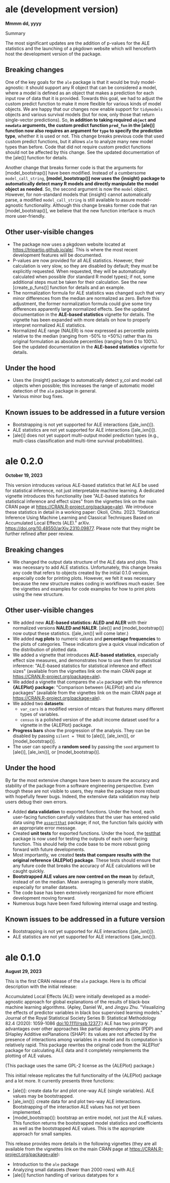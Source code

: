 # ale (development version)

**Mmmm dd, yyyy**

Summary

The most significant updates are the addition of p-values for the ALE statistics and the launching of a pkgdown website which will henceforth host the development version of the package.


## Breaking changes

One of the key goals for the `ale` package is that it would be truly model-agnostic: it should support any R object that can be considered a model, where a model is defined as an object that makes a prediction for each input row of data that it is provided. Towards this goal, we had to adjust the custom predict function to make it more flexible for various kinds of model objects. We are happy that our changes now enable support for `tidymodels` objects and various survival models (but for now, only those that return single-vector predictions). So, **in addition to taking required `object` and `newdata` arguments, the custom predict function `pred_fun` in the [ale()] function now also requires an argument for `type` to specify the prediction type**, whether it is used or not. This change breaks previous code that used custom predict functions, but it allows `ale` to analyze many new model types than before. Code that did not require custom predict functions should not be affected by this change. See the updated documentation of the [ale()] function for details.

Another change that breaks former code is that the arguments for [model_bootstrap()] have been modified. Instead of a cumbersome `model_call_string`, **[model_bootstrap()] now uses the {insight} package to automatically detect many R models and directly manipulate the model object as needed**. So, the second argument is now the `model` object. However, for non-standard models that {insight} cannot automatically parse, a modified `model_call_string` is still available to assure model-agnostic functionality. Although this change breaks former code that ran [model_bootstrap()], we believe that the new function interface is much more user-friendly.

## Other user-visible changes

-   The package now uses a pkgdown website located at https://tripartio.github.io/ale/. This is where the most recent development features will be documented.
-   P-values are now provided for all ALE statistics. However, their calculation is very slow, so they are disabled by default; they must be explicitly requested. When requested, they will be automatically calculated when possible (for standard R model types); if not, some additional steps must be taken for their calculation. See the new [create_p_funs()] function for details and an example.
-   The normalization formula for ALE statistics was changed such that very minor differences from the median are normalized as zero. Before this adjustment, the former normalization formula could give some tiny differences apparently large normalized effects. See the updated documentation in the **ALE-based statistics** vignette for details. The vignette has been expanded with more details on how to properly interpret normalized ALE statistics.
-   Normalized ALE range (NALER) is now expressed as percentile points relative to the median (ranging from -50% to +50%) rather than its original formulation as absolute percentiles (ranging from 0 to 100%). See the updated documentation in the **ALE-based statistics** vignette for details.

## Under the hood

-   Uses the {insight} package to automatically detect y_col and model call objects when possible; this increases the range of automatic model detection of the `ale` package in general.
-   Various minor bug fixes.

## Known issues to be addressed in a future version

-   Bootstrapping is not yet supported for ALE interactions ([ale_ixn()]).
-   ALE statistics are not yet supported for ALE interactions ([ale_ixn()]).
-   [ale()] does not yet support multi-output model prediction types (e.g., multi-class classification and multi-time survival probabilities).


# ale 0.2.0

**October 19, 2023**

This version introduces various ALE-based statistics that let ALE be used for statistical inference, not just interpretable machine learning. A dedicated vignette introduces this functionality (see "ALE-based statistics for statistical inference and effect sizes" from the vignettes link on the main CRAN page at <https://CRAN.R-project.org/package=ale>). We introduce these statistics in detail in a working paper: Okoli, Chitu. 2023. "Statistical Inference Using Machine Learning and Classical Techniques Based on Accumulated Local Effects (ALE)." arXiv. <https://doi.org/10.48550/arXiv.2310.09877>. Please note that they might be further refined after peer review.

## Breaking changes

-   We changed the output data structure of the ALE data and plots. This was necessary to add ALE statistics. Unfortunately, this change breaks any code that refers to objects created by the initial 0.1.0 version, especially code for printing plots. However, we felt it was necessary because the new structure makes coding in workflows much easier. See the vignettes and examples for code examples for how to print plots using the new structure.

## Other user-visible changes

-   We added new **ALE-based statistics: ALED and ALER** with their normalized versions **NALED and NALER**. [ale()] and [model_bootstrap()] now output these statistics. ([ale_ixn()] will come later.)
-   We added **rug plots** to numeric values and **percentage frequencies** to the plots of categories. These indicators give a quick visual indication of the distribution of plotted data.
-   We added a vignette that introduces **ALE-based statistics**, especially effect size measures, and demonstrates how to use them for statistical inference: "ALE-based statistics for statistical inference and effect sizes" (available from the vignettes link on the main CRAN page at <https://CRAN.R-project.org/package=ale>).
-   We added a vignette that compares the `ale` package with the reference **{ALEPlot} package**: "Comparison between {ALEPlot} and `ale` packages" (available from the vignettes link on the main CRAN page at <https://CRAN.R-project.org/package=ale>).
-   We added two **datasets**:
    -   `var_cars` is a modified version of mtcars that features many different types of variables.
    -   `census` is a polished version of the adult income dataset used for a vignette in the {ALEPlot} package.
-   **Progress bars** show the progression of the analysis. They can be disabled by passing `silent = TRUE` to [ale()], [ale_ixn()], or [model_bootstrap()].
-   The user can specify a **random seed** by passing the `seed` argument to [ale()], [ale_ixn()], or [model_bootstrap()].

## Under the hood

By far the most extensive changes have been to assure the accuracy and stability of the package from a software engineering perspective. Even though these are not visible to users, they make the package more robust with hopefully fewer bugs. Indeed, the extensive data validation may help users debug their own errors.

-   Added **data validation** to exported functions. Under the hood, each user-facing function carefully validates that the user has entered valid data using the [`assertthat`](https://github.com/hadley/assertthat "assertthat package") package; if not, the function fails quickly with an appropriate error message.
-   Created **unit tests** for exported functions. Under the hood, the [testthat](https://testthat.r-lib.org/ "testthat package") package is now used for testing the outputs of each user-facing function. This should help the code base to be more robust going forward with future developments.
-   Most importantly, we created **tests that compare results with the original reference {ALEPlot} package**. These tests should ensure that any future code that breaks the accuracy of ALE calculations will be caught quickly.
-   **Bootstrapped ALE values are now centred on the mean** by default, instead of on the median. Mean averaging is generally more stable, especially for smaller datasets.
-   The code base has been extensively reorganized for more efficient development moving forward.
-   Numerous bugs have been fixed following internal usage and testing.

## Known issues to be addressed in a future version

-   Bootstrapping is not yet supported for ALE interactions ([ale_ixn()]).
-   ALE statistics are not yet supported for ALE interactions ([ale_ixn()]).

# ale 0.1.0

**August 29, 2023**

This is the first CRAN release of the `ale` package. Here is its official description with the initial release:

Accumulated Local Effects (ALE) were initially developed as a model-agnostic approach for global explanations of the results of black-box machine learning algorithms. (Apley, Daniel W., and Jingyu Zhu. "Visualizing the effects of predictor variables in black box supervised learning models." Journal of the Royal Statistical Society Series B: Statistical Methodology 82.4 (2020): 1059-1086 <doi:10.1111/rssb.12377>.) ALE has two primary advantages over other approaches like partial dependency plots (PDP) and SHapley Additive exPlanations (SHAP): its values are not affected by the presence of interactions among variables in a model and its computation is relatively rapid. This package rewrites the original code from the 'ALEPlot' package for calculating ALE data and it completely reimplements the plotting of ALE values.

(This package uses the same GPL-2 license as the {ALEPlot} package.)

This initial release replicates the full functionality of the {ALEPlot} package and a lot more. It currently presents three functions:

-   [ale()]: create data for and plot one-way ALE (single variables). ALE values may be bootstrapped.
-   [ale_ixn()]: create data for and plot two-way ALE interactions. Bootstrapping of the interaction ALE values has not yet been implemented.
-   [model_bootstrap()]: bootstrap an entire model, not just the ALE values. This function returns the bootstrapped model statistics and coefficients as well as the bootstrapped ALE values. This is the appropriate approach for small samples.

This release provides more details in the following vignettes (they are all available from the vignettes link on the main CRAN page at <https://CRAN.R-project.org/package=ale>):

-   Introduction to the `ale` package
-   Analyzing small datasets (fewer than 2000 rows) with ALE
-   [ale()] function handling of various datatypes for x
